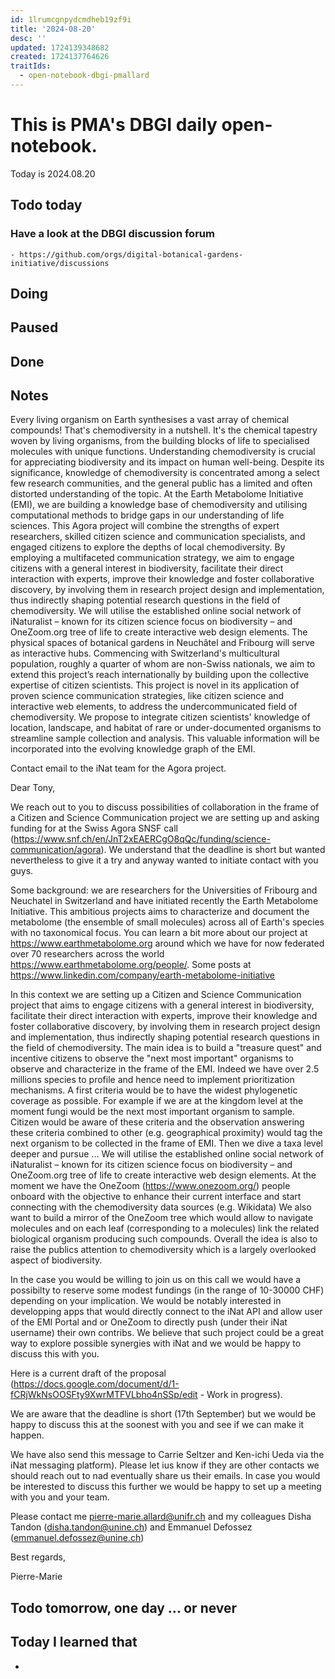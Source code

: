 ```yaml
---
id: 1lrumcgnpydcmdheb19zf9i
title: '2024-08-20'
desc: ''
updated: 1724139348682
created: 1724137764626
traitIds:
  - open-notebook-dbgi-pmallard
---
```



# This is PMA's DBGI daily open-notebook.

Today is 2024.08.20

## Todo today

### Have a look at the DBGI discussion forum
    - https://github.com/orgs/digital-botanical-gardens-initiative/discussions
###
###

## Doing

## Paused

## Done

## Notes


Every living organism on Earth synthesises a vast array of chemical compounds! That's chemodiversity in a nutshell. It's the chemical tapestry woven by living organisms, from the building blocks of life to specialised molecules with unique functions. Understanding chemodiversity is crucial for appreciating biodiversity and its impact on human well-being. Despite its significance, knowledge of chemodiversity is concentrated among a select few research communities, and the general public has a limited and often distorted understanding of the topic. At the Earth Metabolome Initiative (EMI), we are building a knowledge base of chemodiversity and utilising computational methods to bridge gaps in our understanding of life sciences.
This Agora project will combine the strengths of expert researchers, skilled citizen science and communication specialists, and engaged citizens to explore the depths of local chemodiversity. By employing a multifaceted communication strategy, we aim to engage citizens with a general interest in biodiversity, facilitate their direct interaction with experts, improve their knowledge and foster collaborative discovery, by involving them in research project design and implementation, thus indirectly shaping potential research questions in the field of chemodiversity.
We will utilise the established online social network of iNaturalist – known for its citizen science focus on biodiversity – and OneZoom.org tree of life to create interactive web design elements. The physical spaces of botanical gardens in Neuchâtel and Fribourg will serve as interactive hubs. Commencing with Switzerland's multicultural population, roughly a quarter of whom are non-Swiss nationals, we aim to extend this project’s reach internationally by building upon the collective expertise of citizen scientists.
This project is novel in its application of proven science communication strategies, like citizen science and interactive web elements, to address the undercommunicated field of chemodiversity. We propose to integrate citizen scientists' knowledge of location, landscape, and habitat of rare or under-documented organisms to streamline sample collection and analysis. This valuable information will be incorporated into the evolving knowledge graph of the EMI.


Contact email to the iNat team for the Agora project.


Dear Tony,

We reach out to you to discuss possibilities of collaboration in the frame of a Citizen and Science Communication project we are setting up and asking funding for at the Swiss Agora SNSF call (https://www.snf.ch/en/JnT2xEAERCgO8qQc/funding/science-communication/agora).
We understand that the deadline is short but wanted nevertheless to give it a try and anyway wanted to initiate contact with you guys.

Some background: we are researchers for the Universities of Fribourg and Neuchatel in Switzerland and have initiated recently the Earth Metabolome Initiative. This ambitious projects aims to characterize and document the metabolome (the ensemble of small molecules) across all of Earth's species with no taxonomical focus. You can learn a bit more about our project at https://www.earthmetabolome.org around which we have for now federated over 70 researchers across the world https://www.earthmetabolome.org/people/. Some posts at https://www.linkedin.com/company/earth-metabolome-initiative

In this context we are setting up a Citizen and Science Communication project that aims to engage citizens with a general interest in biodiversity, facilitate their direct interaction with experts, improve their knowledge and foster collaborative discovery, by involving them in research project design and implementation, thus indirectly shaping potential research questions in the field of chemodiversity. The main idea is to build a "treasure quest" and incentive citizens to observe the "next most important" organisms to observe and characterize in the frame of the EMI. Indeed we have over 2.5 millions species to profile and hence need to implement prioritization mechanisms. A first criteria would be to have the widest phylogenetic coverage as possible. For example if we are at the kingdom level at the moment fungi would be the next most important organism to sample. Citizen would be aware of these criteria and the observation answering these criteria combined to other (e.g. geographical proximity) would tag the next organism to be collected in the frame of EMI. Then we dive a taxa level deeper and pursue ...  We will utilise the established online social network of iNaturalist – known for its citizen science focus on biodiversity – and OneZoom.org tree of life to create interactive web design elements.
At the moment we have the OneZoom (https://www.onezoom.org/) people onboard with the objective to enhance their current interface and start connecting with the chemodiversity data sources (e.g. Wikidata) We also want to build a mirror of the OneZoom tree which would allow to navigate molecules and on each leaf (corresponding to a molecules) link the related biological organism producing such compounds. Overall the idea is also to raise the publics attention to chemodiversity which is a largely overlooked aspect of biodiversity.

In the case you would be willing to join us on this call we would have a possibilty to reserve some modest fundings (in the range of 10-30000 CHF) depending on your implication.
We would be notably interested in developping apps that would directly connect to the iNat API and allow user of the EMI Portal and or OneZoom to directly push (under their iNat username) their own contribs.
We believe that such project could be a great way to explore possible synergies with iNat and we would be happy to discuss this with you.

Here is a current draft of the proposal (https://docs.google.com/document/d/1-fCRjWkNsOOSFty9XwrMTFVLbho4nSSp/edit - Work in progress).

We are aware that the deadline is short (17th September) but we would be happy to discuss this at the soonest with you and see if we can make it happen.

We have also send this message to Carrie Seltzer and Ken-ichi Ueda via the iNat messaging platform). Please let ius know if they are other contacts we should reach out to nad eventually share us their emails.
In case you would be interested to discuss this further we would be happy to set up a meeting with you and your team.

Please contact me pierre-marie.allard@unifr.ch and my colleagues Disha Tandon (disha.tandon@unine.ch) and Emmanuel Defossez (emmanuel.defossez@unine.ch)

Best regards,

Pierre-Marie

## Todo tomorrow, one day ... or never

###
###
###


## Today I learned that

-